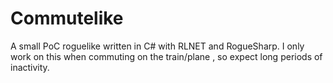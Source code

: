 # Commutelike
A small PoC roguelike written in C# with RLNET and RogueSharp.  I only work on this when commuting on the train/plane , so expect long periods of inactivity.    
